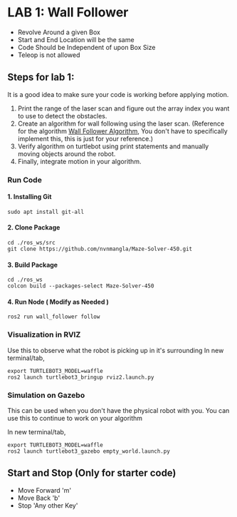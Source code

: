 
# LAB 1: Wall Follower
- Revolve Around a given Box 
- Start and End Location will be the same
- Code Should be Independent of upon Box Size 
- Teleop is not allowed 


## Steps for lab 1:
It is a good idea to make sure your code is working before applying motion.

 1. Print the range of the laser scan and figure out the array index you want to use to detect the obstacles. 
 2. Create an algorithm for wall following using the laser scan. (Reference for the algorithm [Wall Follower Algorithm](https://www.theconstructsim.com/wall-follower-algorithm/), You don't have to specifically implement this, this is just for your reference.)
 3. Verify algorithm on turtlebot using print statements and manually moving objects around the robot.
 4. Finally, integrate motion in your algorithm.

### Run Code
#### 1. Installing Git 
```
sudo apt install git-all
```
#### 2. Clone Package

    cd ./ros_ws/src
    git clone https://github.com/nvnmangla/Maze-Solver-450.git

#### 3. Build Package
```
cd ./ros_ws
colcon build --packages-select Maze-Solver-450
```

#### 4. Run Node ( Modify as Needed )
```
ros2 run wall_follower follow 
```


### Visualization in RVIZ
Use this to observe what the robot is picking up in it's surrounding
In new terminal/tab,
```
export TURTLEBOT3_MODEL=waffle
ros2 launch turtlebot3_bringup rviz2.launch.py 
```

### Simulation on Gazebo
This can be used when you don't have the physical robot with you. You can use this to continue to work on your algorithm

In new terminal/tab,
```
export TURTLEBOT3_MODEL=waffle
ros2 launch turtlebot3_gazebo empty_world.launch.py 
```


## Start and Stop (Only for starter code)
- Move Forward 'm'
- Move Back 'b'
- Stop 'Any other Key'